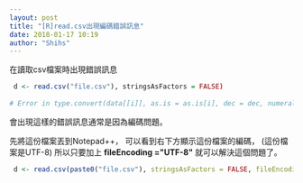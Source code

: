 ```yaml
---
layout: post
title: "[R]read.csv出現編碼錯誤訊息"
date: 2018-01-17 10:19
author: "Shihs"
---
```


在讀取csv檔案時出現錯誤訊息
```R
 d <- read.csv("file.csv"), stringsAsFactors = FALSE)
 
# Error in type.convert(data[[i]], as.is = as.is[i], dec = dec, numerals = numerals,  : invalid multibyte string at '<e8><8a><b1>?<ae>'
```

會出現這樣的錯誤訊息通常是因為編碼問題。

先將這份檔案丟到Notepad++，
可以看到右下方顯示這份檔案的編碼，
(這份檔案是UTF-8)
所以只要加上
**fileEncoding ="UTF-8"**
就可以解決這個問題了。
```R
 d <- read.csv(paste0("file.csv"), stringsAsFactors = FALSE, fileEncoding ="UTF-8") 
```


